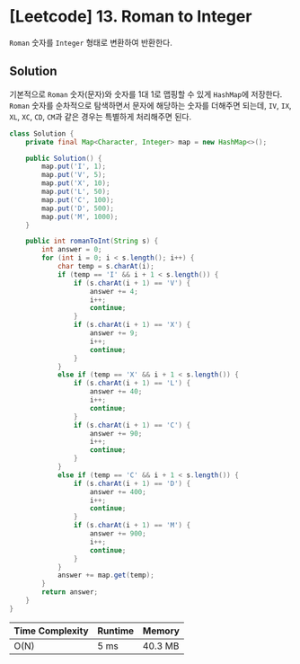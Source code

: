 # [Leetcode] 13. Roman to Integer

`Roman` 숫자를 `Integer` 형태로 변환하여 반환한다.

## Solution

기본적으로 `Roman` 숫자(문자)와 숫자를 1대 1로 맵핑할 수 있게 `HashMap`에 저장한다. `Roman` 숫자를 순차적으로 탐색하면서 문자에 해당하는 숫자를 더해주면 되는데, `IV`, `IX`, `XL`, `XC`, `CD`, `CM`과 같은 경우는 특별하게 처리해주면 된다.

```java
class Solution {
    private final Map<Character, Integer> map = new HashMap<>();

    public Solution() {
        map.put('I', 1);
        map.put('V', 5);
        map.put('X', 10);
        map.put('L', 50);
        map.put('C', 100);
        map.put('D', 500);
        map.put('M', 1000);
    }

    public int romanToInt(String s) {
        int answer = 0;
        for (int i = 0; i < s.length(); i++) {
            char temp = s.charAt(i);
            if (temp == 'I' && i + 1 < s.length()) {
                if (s.charAt(i + 1) == 'V') {
                    answer += 4;
                    i++;
                    continue;
                }
                if (s.charAt(i + 1) == 'X') {
                    answer += 9;
                    i++;
                    continue;
                }
            }
            else if (temp == 'X' && i + 1 < s.length()) {
                if (s.charAt(i + 1) == 'L') {
                    answer += 40;
                    i++;
                    continue;
                }
                if (s.charAt(i + 1) == 'C') {
                    answer += 90;
                    i++;
                    continue;
                }
            }
            else if (temp == 'C' && i + 1 < s.length()) {
                if (s.charAt(i + 1) == 'D') {
                    answer += 400;
                    i++;
                    continue;
                }
                if (s.charAt(i + 1) == 'M') {
                    answer += 900;
                    i++;
                    continue;
                }
            }
            answer += map.get(temp);
        }
        return answer;
    }
}
```

| Time Complexity | Runtime | Memory |
|-----------------|---------|--------|
| O(N) | 5 ms | 40.3 MB |
